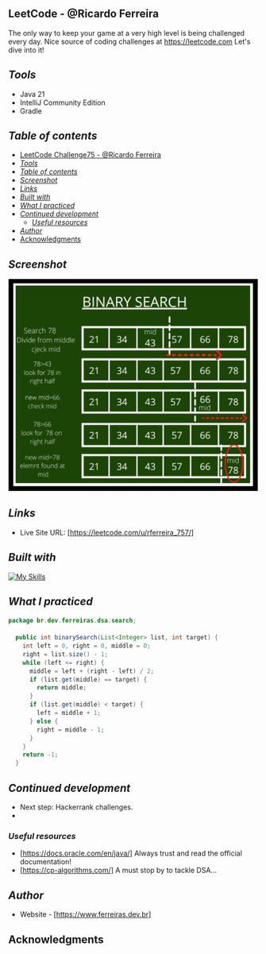 ## LeetCode - @Ricardo Ferreira
The only way to keep your game at a very high level
is being challenged every day. Nice source of coding challenges at https://leetcode.com
Let's dive into it!
## _Tools_
- Java 21
- IntelliJ Community Edition
- Gradle

## _Table of contents_
- [LeetCode Challenge75 - @Ricardo Ferreira](#leetcode-challenge75---ricardo-ferreira)
- [_Tools_](#tools)
- [_Table of contents_](#table-of-contents)
- [_Screenshot_](#screenshot)
- [_Links_](#links)
- [_Built with_](#built-with)
- [_What I practiced_](#what-i-practiced)
- [_Continued development_](#continued-development)
  - [_Useful resources_](#useful-resources)
- [_Author_](#author)
- [Acknowledgments](#acknowledgments)


## _Screenshot_
[![](./binarySearch.png)]()
## _Links_
- Live Site URL: [https://leetcode.com/u/rferreira_757/] 
## _Built with_
[![My Skills](https://skillicons.dev/icons?i=java,git,idea,redhat)](https://skillicons.dev)


 ## _What I practiced_
```java
package br.dev.ferreiras.dsa.search;

  public int binarySearch(List<Integer> list, int target) {
    int left = 0, right = 0, middle = 0;
    right = list.size() - 1;
    while (left <= right) {
      middle = left + (right - left) / 2;
      if (list.get(middle) == target) {
        return middle;
      }
      if (list.get(middle) < target) {
        left = middle + 1;
      } else {
        right = middle - 1;
      }
    }
    return -1;
  }

``` 

## _Continued development_
- Next step: Hackerrank challenges.
- 
### _Useful resources_
- [https://docs.oracle.com/en/java/] Always trust and read the official documentation!
- [https://cp-algorithms.com/]  A must stop by to tackle DSA...
## _Author_
- Website - [https://www.ferreiras.dev.br]  
## Acknowledgments
